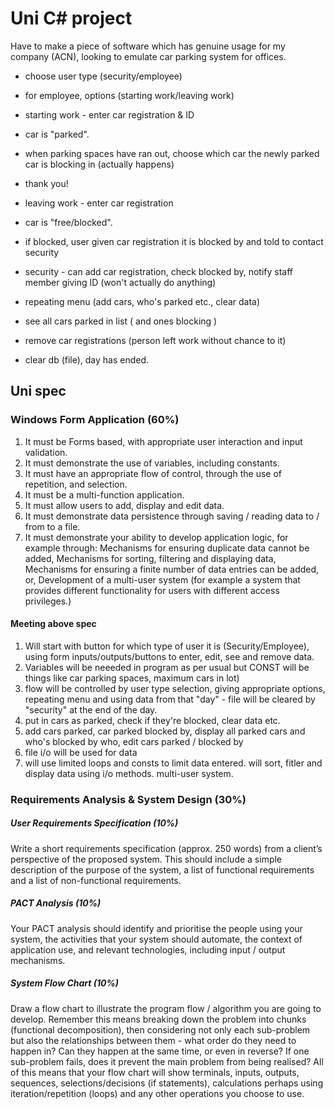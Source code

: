 # Uni C# project

Have to make a piece of software which has genuine usage for my company (ACN), looking to emulate car parking system for offices. 
- choose user type (security/employee)

- for employee, options (starting work/leaving work)

- starting work - enter car registration & ID
- car is "parked". 
- when parking spaces have ran out, choose which car the newly parked car is blocking in (actually happens) 
- thank you! 

- leaving work - enter car registration
- car is "free/blocked". 
- if blocked, user given car registration it is blocked by and told to contact security

- security - can add car registration, check blocked by, notify staff member giving ID (won't actually do anything) 
- repeating menu (add cars, who's parked etc., clear data)
- see all cars parked in list ( and ones blocking ) 
- remove car registrations (person left work without chance to it) 
- clear db (file), day has ended.


## Uni spec

### Windows Form Application (60%) 

1. It must be Forms based, with appropriate user interaction and input validation.
2. It must demonstrate the use of variables, including constants.
3. It must have an appropriate flow of control, through the use of repetition, and selection.
4. It must be a multi-function application.
5. It must allow users to add, display and edit data.
6. It must demonstrate data persistence through saving / reading data to / from to a file.
7. It must demonstrate your ability to develop application logic, for example through: Mechanisms for ensuring duplicate data cannot be added, Mechanisms for sorting, filtering and displaying data, Mechanisms for ensuring a finite number of data entries can be added, or, Development of a multi-user system (for example a system that provides different functionality for users with different access privileges.)

#### Meeting above spec 

1. Will start with button for which type of user it is (Security/Employee), using form inputs/outputs/buttons to enter, edit, see and remove data.
2. Variables will be neeeded in program as per usual but CONST will be things like car parking spaces, maximum cars in lot)
3. flow will be controlled by user type selection, giving appropriate options, repeating menu and using data from that "day" - file will be cleared by "security" at the end of the day. 
4. put in cars as parked, check if they're blocked, clear data etc.
5. add cars parked, car parked blocked by, display all parked cars and who's blocked by who, edit cars parked / blocked by
6. file i/o will be used for data
7. will use limited loops and consts to limit data entered. will sort, fitler and display data using i/o methods. multi-user system.

### Requirements Analysis & System Design (30%)

##### User Requirements Specification (10%) 
Write a short requirements specification (approx. 250 words) from a client’s perspective of the proposed system. This should include a simple description of the purpose of the system, a list of functional requirements and a list of non-functional requirements.

##### PACT Analysis (10%) 
Your PACT analysis should identify and prioritise the people using your system, the activities that your system should automate, the context of application use, and relevant technologies, including input / output mechanisms.

##### System Flow Chart (10%) 
Draw a flow chart to illustrate the program flow / algorithm you are going to develop. Remember this means breaking down the problem into chunks (functional decomposition), then considering not only each sub-problem but also the relationships between them - what order do they need to happen in? Can they happen at the same time, or even in reverse? If one sub-problem fails, does it prevent the main problem from being realised? All of this means that your flow chart will show terminals, inputs, outputs, sequences, selections/decisions (if statements), calculations perhaps using iteration/repetition (loops) and any other operations you choose to use.
